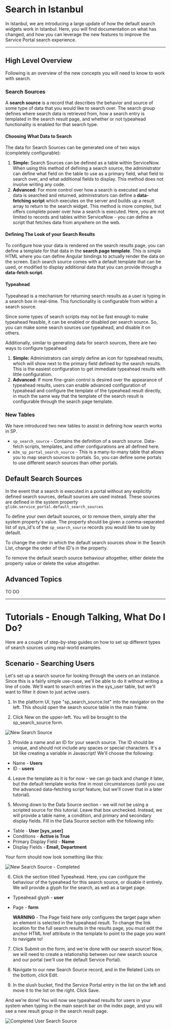 # Search in Istanbul

In Istanbul, we are introducing a large update of how the default search widgets work in Istanbul. Here, you will find documentation on what has changed, and how you can leverage the new features to improve the Service Portal search experience.

___
## High Level Overview
Following is an overview of the new concepts you will need to know to work with search.

### Search Sources
A **search source** is a record that describes the behavior and source of some type of data that you would like to search over. The search group defines where search data is retrieved from, how a search entry is templated in the search result page, and whether or not typeahead functionality is enabled for that search type.

#### Choosing What Data to Search
The data for Search Sources can be generated one of two ways (completely configurable):
  1. **Simple:** Search Sources can be defined as a table within ServiceNow. When using this method of defining a search source, the administrator can define what field on the table to use as a primary field, what field to search over, and what additional fields to display. This method does not involve writing any code.
  2. **Advanced:** For more control over how a search is executed and what data is searched and returned, administrators can define a **data-fetching script** which executes on the server and builds up a result array to return to the search widget. This method is more complex, but offers complete power over how a search is executed. Here, you are not limited to records and tables within ServiceNow - you can define a script that fetches data from anywhere on the web.

#### Defining The Look of your Search Results
To configure how your data is rendered on the search results page, you can define a template for that data in the **search page template**. This is simple HTML where you can define Angular bindings to actually render the data on the screen. Each search source comes with a default template that can be used, or modified to display additional data that you can provide through a **data-fetch script**.

#### Typeahead
Typeahead is a mechanism for returning search results as a user is typing in a search box in real-time. This functionality is configurable from within a search source.

Since some types of search scripts may not be fast enough to make typeahead feasible, it can be enabled or disabled per search source. So, you can make some search sources use typeahead, and disable it on others.

Additionally, similar to generating data for search sources, there are two ways to configure typeahead

1. **Simple:** Administrators can simply define an icon for typeahead results, which will show next to the primary field defined by the search results. This is the easiest configuration to get immediate typeahead results with little configuration.
2. **Advanced:** If more fine-grain control is desired over the appearance of typeahead results, users can enable advanced configuration of typeahead and configure the template of the typeahead result directly, in much the same way that the template of the search result is configurable through the search page template.

### New Tables  
We have introduced two new tables to assist in defining how search works in SP.

 - `sp_search_source` - Contains the definition of a search source. Data-fetch scripts, templates, and other configurations are all defined here.
 - `m2m_sp_portal_search_source` - This is a many-to-many table that allows you to map search sources to portals. So, you can define some portals to use different search sources than other portals.

## Default Search Sources
In the event that a search is executed in a portal without any explicitly defined search sources, default sources are used instead. These sources are defined in the system property `glide.service_portal.default_search_sources`

To define your own default sources, or to remove them, simply alter the system property's value. The property should be given a comma-separated list of sys_id's of the `sp_search_source` records you would like to use by default.

To change the order in which the default search sources show in the Search List, change the order of the ID's in the property.

To remove the default search source behaviour altogether, either delete the property value or delete the value altogether.

## Advanced Topics
TO DO
___
# Tutorials - Enough Talking, What Do I Do?
Here are a couple of step-by-step guides on how to set up different types of search sources using real-world examples.

## Scenario - Searching Users
Let's set up a search source for looking through the users on an instance. Since this is a fairly simple use-case, we'll be able to do it without writing a line of code. We'll want to search entries in the sys_user table, but we'll want to filter it down to just active users.

1. In the platform UI, type "sp_search_source.list" into the navigator on the left. This should open the search source table in the main frame.

2. Click New on the upper-left. You will be brought to the sp_search_source form.

![New Search Source](./assets/tutorial1/new_search_source_form.png)

3. Provide a name and an ID for your search source. The ID should be unique, and should not include any spaces or special characters. It's a bit like creating a variable in Javascript! We'll choose the following:
  * Name - **Users**
  * ID - **users**

4. Leave the template as it is for now - we can go back and change it later, but the default template works fine in most circumstances (until you use the advanced data-fetching script feature, but we'll cover that in a later tutorial).

5. Moving down to the Data Source section - we will not be using a scripted source for this tutorial. Leave that box unchecked. Instead, we will provide a table name, a condition, and primary and secondary display fields. Fill in the Data Source section with the following info:
  * Table - **User [sys_user]**
  * Conditions - **Active is True**
  * Primary Display Field - **Name**
  * Display Fields - **Email, Department**

  Your form should now look something like this:

![New Search Source - Completed](./assets/tutorial1/complete_search_source_form.png)

6. Click the section titled Typeahead. Here, you can configure the behaviour of the typeahead for this search source, or disable it entirely. We will provide a glyph for the search, as well as a target page.
* Typeahead glyph - **user**
* Page - **form**

  __WARNING__ - The Page field here only configures the target page when an element is selected in the typeahead result. To change the link location for the full search results in the results page, you must edit the anchor HTML href attribute in the template to point to the page you want to navigate to!

7. Click Submit on the form, and we're done with our search source! Now, we will need to create a relationship between our new search source and our portal (we'll use the default Service Portal).

8. Navigate to our new Search Source record, and in the Related Lists on the bottom, click Edit.

9. In the slush bucket, find the Service Portal entry in the list on the left and move it to the list on the right. Click Save.

And we're done! You will now see typeahead results for users in your system when typing in the main search bar on the index page, and you will see a new result group in the search result page.

![Completed User Search Source](./assets/tutorial1/completed_user_search_source.png)
